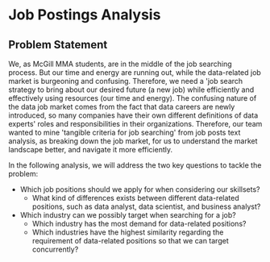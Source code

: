 # Job Postings Analysis

## Problem Statement

We, as McGill MMA students, are in the middle of the job searching process. But our time and energy are running out, while the data-related job market is burgeoning and confusing. Therefore, we need a 'job search strategy to bring about our desired future (a new job) while efficiently and effectively using resources (our time and energy). The confusing nature of the data job market comes from the fact that data careers are newly introduced, so many companies have their own different definitions of data experts' roles and responsibilities in their organizations. Therefore, our team wanted to mine 'tangible criteria for job searching' from job posts text analysis, as breaking down the job market, for us to understand the market landscape better, and navigate it more efficiently.

In the following analysis, we will address the two key questions to tackle the problem:

* Which job positions should we apply for when considering our skillsets?
    * What kind of differences exists between different data-related positions, such as data analyst, data scientist, and business analyst?
* Which industry can we possibly target when searching for a job?
    * Which industry has the most demand for data-related positions?
    * Which industries have the highest similarity regarding the requirement of data-related positions so that we can target concurrently?
